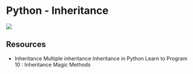 # Python - Inheritance

![](https://encrypted-tbn0.gstatic.com/images?q=tbn:ANd9GcSmNSR7DAT1mRXYhMTsOAQShwv-GabwZv1ygA&usqp=CAU)

## Resources
* Inheritance
Multiple inheritance
Inheritance in Python
Learn to Program 10 : Inheritance Magic Methods
